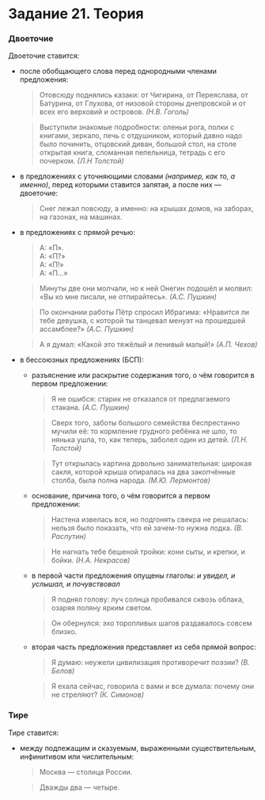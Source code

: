 # Задание 21. Теория

### Двоеточие
Двоеточие ставится:

* после обобщающего слова перед однородными членами предложения:
  > Отовсюду поднялись казаки: от Чигирина, от Переяслава, от Батурина, от Глухова, от низовой стороны днепровской и от всех его верховий и островов. *(Н.В. Гоголь)*

  > Выступили знакомые подробности: оленьи рога, полки с книгами, зеркало, печь с отдушником, который давно надо было починить, отцовский диван, большой стол, на столе открытая книга, сломанная пепельница, тетрадь с его почерком. *(Л.Н Толстой)*

* в предложениях с уточняющими словами *(например, как то, а именно)*, перед которыми ставится запятая, а после них — двоеточие:
  > Снег лежал повсюду, а именно: на крышах домов, на заборах, на газонах, на машинах.

* в предложениях с прямой речью:
  > А: «П».<br>
  > А: «П?»<br>
  > А: «П!»<br>
  > А: «П...»

  > Минуты две они молчали, но к ней Онегин подошёл и молвил: «Вы ко мне писали, не отпирайтесь». *(А.С. Пушкин)*

  > По окончании работы Пётр спросил Ибрагима: «Нравится ли тебе девушка, с которой ты танцевал менуэт на прошедшей ассамблее?» *(А.С. Пушкин)*

  > А я думал: «Какой это тяжёлый и ленивый малый!» *(А.П. Чехов)*

* в бессоюзных предложениях (БСП):
  * разъяснение или раскрытие содержания того, о чём говорится в первом предложении:
    > Я не ошибся: старик не отказался от предлагаемого стакана. *(А.С. Пушкин)*

    > Сверх того, заботы большого семейства беспрестанно мучили её: то кормление грудного ребёнка не шло, то нянька ушла, то, как теперь, заболел один из детей. *(Л.Н. Толстой)*

    > Тут открылась картина довольно занимательная: широкая сакля, которой крыша опиралась на два закопчённые столба, была полна народа. *(М.Ю. Лермонтов)*

  * основание, причина того, о чём говорится а первом предложении:
    > Настена извелась вся, но подгонять свекра не решалась: нельзя было показать, что ей зачем-то нужна лодка. *(В. Распутин)*

    > Не нагнать тебе бешеной тройки: кони сыты, и крепки, и бойки. *(Н.А. Некрасов)*

  * в первой части предложения опущены глаголы: *и увидел, и услышал, и почувствовал*
    > Я поднял голову: луч солнца пробивался сквозь облака, озаряя поляну ярким светом.

    > Он обернулся: эхо торопливых шагов раздавалось совсем близко. 

  * вторая часть предложения представляет из себя прямой вопрос:
    > Я думаю: неужели цивилизация противоречит поэзии? *(В. Белов)*

    > Я ехала сейчас, говорила с вами и все думала: почему они не стреляют? *(К. Симонов)*


### Тире
Тире ставится:

* между подлежащим и сказуемым, выраженными существительным, инфинитивом или числительным:
  > Москва — столица России.
  
  > Дважды два — четыре.
